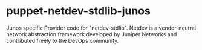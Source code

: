 puppet-netdev-stdlib-junos
==========================

Junos specific Provider code for "netdev-stdlib".  Netdev is a vendor-neutral network abstraction framework developed by Juniper Networks and contributed freely to the DevOps community.